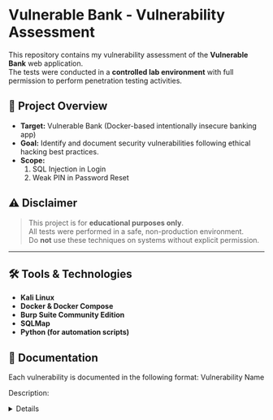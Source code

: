# Vulnerable Bank - Vulnerability Assessment

This repository contains my vulnerability assessment of the **Vulnerable Bank** web application.  
The tests were conducted in a **controlled lab environment** with full permission to perform penetration testing activities.

## 📌 Project Overview
- **Target:** Vulnerable Bank (Docker-based intentionally insecure banking app)
- **Goal:** Identify and document security vulnerabilities following ethical hacking best practices.
- **Scope:**  
  1. SQL Injection in Login
  2. Weak PIN in Password Reset

## ⚠ Disclaimer
> This project is for **educational purposes only**.  
> All tests were performed in a safe, non-production environment.  
> Do **not** use these techniques on systems without explicit permission.

---

## 🛠 Tools & Technologies
- **Kali Linux**
- **Docker & Docker Compose**
- **Burp Suite Community Edition**
- **SQLMap**
- **Python (for automation scripts)**


## 📂 Documentation

Each vulnerability is documented in the following format:
Vulnerability Name

Description:

<Details about how the vulnerability works and how it was found.>

Impact:
<What an attacker could do if they exploited this vulnerability.>

Evidence:
<Proof of concept steps, intercepted HTTP requests, or screenshots.>

Countermeasures:
<Recommended fixes and security measures.>

